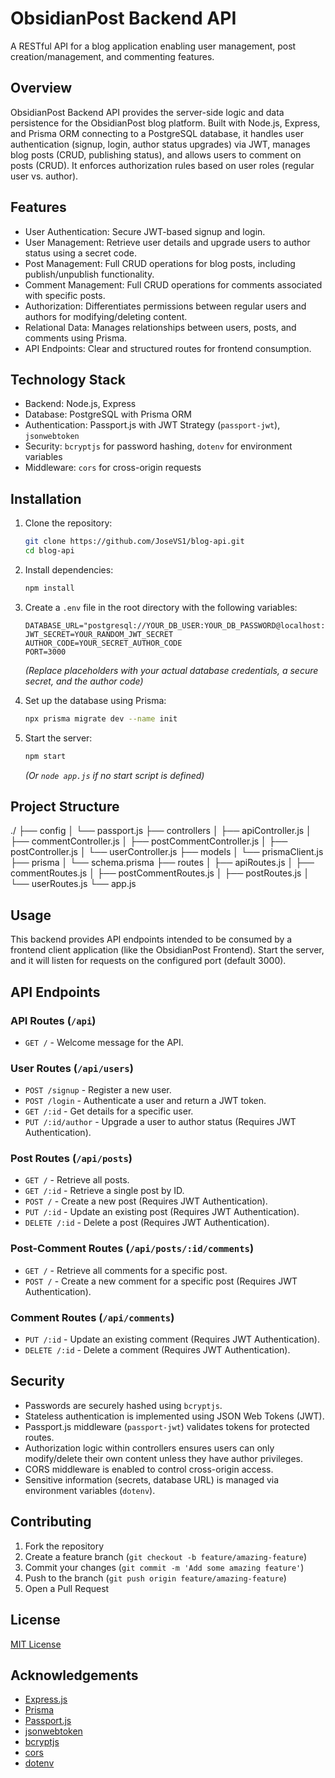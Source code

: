 # ObsidianPost Backend API

A RESTful API for a blog application enabling user management, post creation/management, and commenting features.

## Overview

ObsidianPost Backend API provides the server-side logic and data persistence for the ObsidianPost blog platform. Built with Node.js, Express, and Prisma ORM connecting to a PostgreSQL database, it handles user authentication (signup, login, author status upgrades) via JWT, manages blog posts (CRUD, publishing status), and allows users to comment on posts (CRUD). It enforces authorization rules based on user roles (regular user vs. author).

## Features

-   User Authentication: Secure JWT-based signup and login.
-   User Management: Retrieve user details and upgrade users to author status using a secret code.
-   Post Management: Full CRUD operations for blog posts, including publish/unpublish functionality.
-   Comment Management: Full CRUD operations for comments associated with specific posts.
-   Authorization: Differentiates permissions between regular users and authors for modifying/deleting content.
-   Relational Data: Manages relationships between users, posts, and comments using Prisma.
-   API Endpoints: Clear and structured routes for frontend consumption.

## Technology Stack

-   Backend: Node.js, Express
-   Database: PostgreSQL with Prisma ORM
-   Authentication: Passport.js with JWT Strategy (`passport-jwt`), `jsonwebtoken`
-   Security: `bcryptjs` for password hashing, `dotenv` for environment variables
-   Middleware: `cors` for cross-origin requests

## Installation

1.  Clone the repository:
    ```bash
    git clone https://github.com/JoseVS1/blog-api.git
    cd blog-api
    ```

2.  Install dependencies:
    ```bash
    npm install
    ```

3.  Create a `.env` file in the root directory with the following variables:
    ```env
    DATABASE_URL="postgresql://YOUR_DB_USER:YOUR_DB_PASSWORD@localhost:5432/obsidianpost"
    JWT_SECRET=YOUR_RANDOM_JWT_SECRET
    AUTHOR_CODE=YOUR_SECRET_AUTHOR_CODE
    PORT=3000
    ```
    *(Replace placeholders with your actual database credentials, a secure secret, and the author code)*

4.  Set up the database using Prisma:
    ```bash
    npx prisma migrate dev --name init
    ```

5.  Start the server:
    ```bash
    npm start
    ```
    *(Or `node app.js` if no start script is defined)*

## Project Structure

./
├── config
│   └── passport.js
├── controllers
│   ├── apiController.js
│   ├── commentController.js
│   ├── postCommentController.js
│   ├── postController.js
│   └── userController.js
├── models
│   └── prismaClient.js
├── prisma
│   └── schema.prisma
├── routes
│   ├── apiRoutes.js
│   ├── commentRoutes.js
│   ├── postCommentRoutes.js
│   ├── postRoutes.js
│   └── userRoutes.js
└── app.js

## Usage

This backend provides API endpoints intended to be consumed by a frontend client application (like the ObsidianPost Frontend). Start the server, and it will listen for requests on the configured port (default 3000).

## API Endpoints

### API Routes (`/api`)
-   `GET /` - Welcome message for the API.

### User Routes (`/api/users`)
-   `POST /signup` - Register a new user.
-   `POST /login` - Authenticate a user and return a JWT token.
-   `GET /:id` - Get details for a specific user.
-   `PUT /:id/author` - Upgrade a user to author status (Requires JWT Authentication).

### Post Routes (`/api/posts`)
-   `GET /` - Retrieve all posts.
-   `GET /:id` - Retrieve a single post by ID.
-   `POST /` - Create a new post (Requires JWT Authentication).
-   `PUT /:id` - Update an existing post (Requires JWT Authentication).
-   `DELETE /:id` - Delete a post (Requires JWT Authentication).

### Post-Comment Routes (`/api/posts/:id/comments`)
-   `GET /` - Retrieve all comments for a specific post.
-   `POST /` - Create a new comment for a specific post (Requires JWT Authentication).

### Comment Routes (`/api/comments`)
-   `PUT /:id` - Update an existing comment (Requires JWT Authentication).
-   `DELETE /:id` - Delete a comment (Requires JWT Authentication).

## Security

-   Passwords are securely hashed using `bcryptjs`.
-   Stateless authentication is implemented using JSON Web Tokens (JWT).
-   Passport.js middleware (`passport-jwt`) validates tokens for protected routes.
-   Authorization logic within controllers ensures users can only modify/delete their own content unless they have author privileges.
-   CORS middleware is enabled to control cross-origin access.
-   Sensitive information (secrets, database URL) is managed via environment variables (`dotenv`).

## Contributing

1.  Fork the repository
2.  Create a feature branch (`git checkout -b feature/amazing-feature`)
3.  Commit your changes (`git commit -m 'Add some amazing feature'`)
4.  Push to the branch (`git push origin feature/amazing-feature`)
5.  Open a Pull Request

## License

[MIT License](LICENSE)

## Acknowledgements

-   [Express.js](https://expressjs.com/)
-   [Prisma](https://www.prisma.io/)
-   [Passport.js](http://www.passportjs.org/)
-   [jsonwebtoken](https://github.com/auth0/node-jsonwebtoken)
-   [bcryptjs](https://github.com/dcodeIO/bcrypt.js)
-   [cors](https://github.com/expressjs/cors)
-   [dotenv](https://github.com/motdotla/dotenv)
